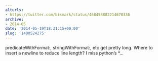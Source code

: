 ```yaml
---
alturls:
- https://twitter.com/bismark/status/468458882214670336
archive:
- 2014-05
date: '2014-05-19T18:31:15+00:00'
slug: '1400524275'
---
```


predicateWithFormat:, stringWithFormat:, etc get pretty long. Where to insert a newline to reduce line length? I miss python’s *...

